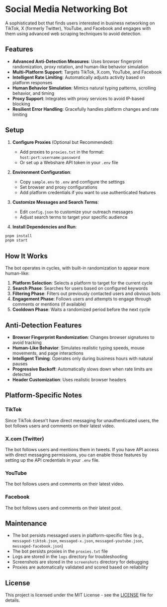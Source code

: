 # Social Media Networking Bot

A sophisticated bot that finds users interested in business networking on TikTok, X (formerly Twitter), YouTube, and Facebook and engages with them using advanced web scraping techniques to avoid detection.

## Features

- **Advanced Anti-Detection Measures**: Uses browser fingerprint randomization, proxy rotation, and human-like behavior simulation
- **Multi-Platform Support**: Targets TikTok, X.com, YouTube, and Facebook
- **Intelligent Rate Limiting**: Automatically adjusts activity based on platform responses
- **Human Behavior Simulation**: Mimics natural typing patterns, scrolling behavior, and timing
- **Proxy Support**: Integrates with proxy services to avoid IP-based blocking
- **Resilient Error Handling**: Gracefully handles platform changes and rate limiting 

## Setup

1. **Configure Proxies** (Optional but Recommended):
   - Add proxies to `proxies.txt` in the format: `host:port:username:password`
   - Or set up a Webshare API token in your `.env` file

2. **Environment Configuration**:
   - Copy `sample.env` to `.env` and configure the settings
   - Set browser and proxy configurations
   - Add platform credentials if you want to use authenticated features

3. **Customize Messages and Search Terms**:
   - Edit `config.json` to customize your outreach messages
   - Adjust search terms to target your specific audience

4. **Install Dependencies and Run**:
```bash
pnpm install
pnpm start
```

## How It Works

The bot operates in cycles, with built-in randomization to appear more human-like:
1. **Platform Selection**: Selects a platform to target for the current cycle
2. **Search Phase**: Searches for users based on configured keywords
3. **Filtering Phase**: Filters out previously contacted users and obvious bots
4. **Engagement Phase**: Follows users and attempts to engage through comments or mentions (if available)
5. **Cooldown Phase**: Waits a randomized period before the next cycle


## Anti-Detection Features

- **Browser Fingerprint Randomization**: Changes browser signatures to avoid tracking
- **Human-Like Behavior**: Simulates realistic typing speeds, mouse movements, and page interactions
- **Intelligent Timing**: Operates only during business hours with natural pauses
- **Progressive Backoff**: Automatically slows down when rate limits are detected
- **Header Customization**: Uses realistic browser headers

## Platform-Specific Notes

### TikTok
Since TikTok doesn't have direct messaging for unauthenticated users, the bot follows users and comments on their latest video.

### X.com (Twitter)
The bot follows users and mentions them in tweets. If you have API access with direct messaging permissions, you can enable those features by setting up the API credentials in your `.env` file.

### YouTube
The bot follows users and comments on their latest video.

### Facebook
The bot follows users and comments on their latest post.

## Maintenance

- The bot persists messaged users in platform-specific files (e.g., `messaged-tiktok.json`, `messaged-x.json`, `messaged-youtube.json`, `messaged-facebook.json`)
- The bot persists proxies in the `proxies.txt` file
- Logs are stored in the `logs` directory for troubleshooting
- Screenshots are stored in the `screenshots` directory for debugging
- Proxies are automatically validated and scored based on reliability

## License

This project is licensed under the MIT License - see the [LICENSE](LICENSE) file for details.
